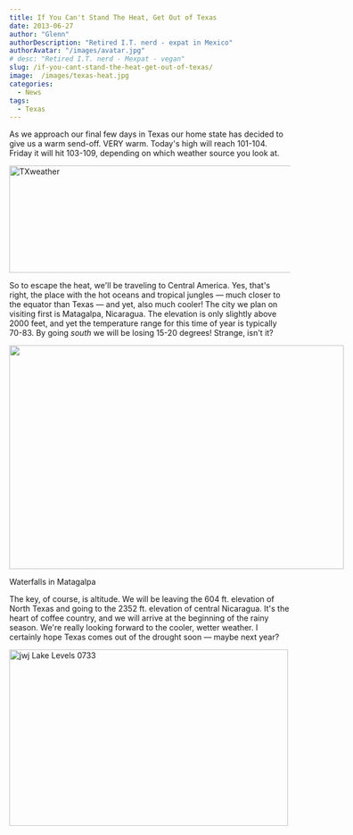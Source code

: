 ```yaml
---
title: If You Can't Stand The Heat, Get Out of Texas
date: 2013-06-27
author: "Glenn"
authorDescription: "Retired I.T. nerd - expat in Mexico"
authorAvatar: "/images/avatar.jpg"
# desc: "Retired I.T. nerd - Mexpat - vegan"
slug: /if-you-cant-stand-the-heat-get-out-of-texas/
image:  /images/texas-heat.jpg
categories:
  - News
tags:
  - Texas
---
```

As we approach our final few days in Texas our home state has decided to give us a warm send-off. VERY warm. Today's high will reach 101-104. Friday it will hit 103-109, depending on which weather source you look at.

[<img class="aligncenter size-full wp-image-2480" src="https://vagabondians.com/wp-content/uploads/2013/06/TXweather.png" alt="TXweather" width="784" height="192" />][1]

So to escape the heat, we'll be traveling to Central America. Yes, that's right, the place with the hot oceans and tropical jungles &#8212; much closer to the equator than Texas &#8212; and yet, also much cooler! The city we plan on visiting first is Matagalpa, Nicaragua. The elevation is only slightly above 2000 feet, and yet the temperature range for this time of year is typically 70-83. By going *south* we will be losing 15-20 degrees! Strange, isn't it?

<div style="width: 610px" class="wp-caption aligncenter">
  <img src="https://www.nicaragua-magazine.com/wp-content/uploads/2011/08/Best-Matagalpa-Attractions-Waterfall-shadow.jpg" alt="" width="600" height="401" />

  <p class="wp-caption-text">
    Waterfalls in Matagalpa
  </p>
</div>

The key, of course, is altitude. We will be leaving the 604 ft. elevation of North Texas and going to the 2352 ft. elevation of central Nicaragua. It's the heart of coffee country, and we will arrive at the beginning of the rainy season. We're really looking forward to the cooler, wetter weather. I certainly hope Texas comes out of the drought soon &#8212; maybe next year?

[<img class="aligncenter size-full wp-image-2481" src="https://vagabondians.com/wp-content/uploads/2013/06/lakeaustin.jpeg" alt="jwj Lake Levels 0733" width="500" height="316" />][2]

 [1]: https://vagabondians.com/wp-content/uploads/2013/06/TXweather.png
 [2]: https://vagabondians.com/wp-content/uploads/2013/06/lakeaustin.jpeg
